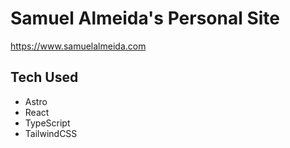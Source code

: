 # Samuel Almeida's Personal Site

https://www.samuelalmeida.com

## Tech Used

- Astro
- React
- TypeScript
- TailwindCSS